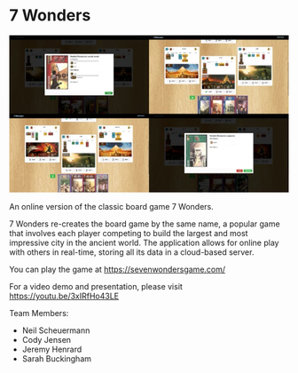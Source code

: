 # 7 Wonders

![](/public/img/screencast_snapshot.jpg)

An online version of the classic board game 7 Wonders.

7 Wonders re-creates the board game by the same name, a popular game that involves each player competing to build the largest and most impressive city in the ancient world. The application allows for online play with others in real-time, storing all its data in a cloud-based server.

You can play the game at https://sevenwondersgame.com/

For a video demo and presentation, please visit https://youtu.be/3xIRfHo43LE

Team Members:

* Neil Scheuermann
* Cody Jensen
* Jeremy Henrard
* Sarah Buckingham

